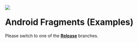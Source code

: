 <a href="http://www.android.com/">
<img align="left" src="http://github.wolf-itechnologies.com/images/wit/android/global/icons/wit_ic_android_develop_100.png" />
</a>

Android Fragments (Examples)
===============

Please switch to one of the **[Release](https://github.com/Wolf-ITechnologies/android_fragments "Officially released code")** branches.

